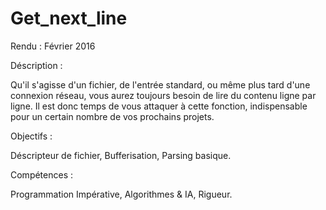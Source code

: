 # Get_next_line

Rendu : Février 2016

Déscription :

Qu'il s'agisse d'un fichier, de l'entrée standard, ou même plus tard d'une connexion réseau, vous aurez toujours besoin de lire du contenu ligne par ligne. Il est donc temps de vous attaquer à cette fonction, indispensable pour un certain nombre de vos prochains projets.

Objectifs :

Déscripteur de fichier, Bufferisation, Parsing basique.

Compétences :

Programmation Impérative, Algorithmes & IA, Rigueur. 
